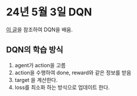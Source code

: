 # 24년 5월 3일 DQN

[이 글](https://pytorch.org/tutorials/intermediate/reinforcement_q_learning.html)을 참조하여 DQN을 배움.

## DQN의 학습 방식

1. agent가 action을 고름
2. action을 수행하여 done, reward와 같은 정보를 받음
3. target 을 계산한다.
4. loss를 최소화 하는 방식으로 업데이트 한다.
